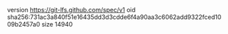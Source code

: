 version https://git-lfs.github.com/spec/v1
oid sha256:731ac3a840f51e16435dd3d3cdde6f4a90aa3c6062add9322fced1009b2457a0
size 14940
